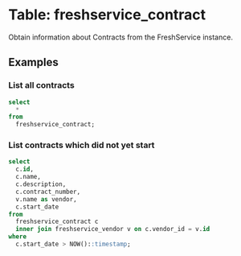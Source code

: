 # Table: freshservice_contract

Obtain information about Contracts from the FreshService instance.

## Examples

### List all contracts

```sql
select
  *
from
  freshservice_contract;
```

### List contracts which did not yet start

```sql
select
  c.id,
  c.name,
  c.description,
  c.contract_number,
  v.name as vendor,
  c.start_date
from
  freshservice_contract c
  inner join freshservice_vendor v on c.vendor_id = v.id
where
  c.start_date > NOW()::timestamp;
```
